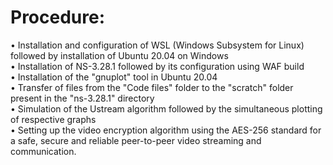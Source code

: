 # Procedure:
• Installation and configuration of WSL (Windows Subsystem for Linux) followed by installation of Ubuntu 20.04 on Windows  
• Installation of NS-3.28.1 followed by its configuration using WAF build  
• Installation of the "gnuplot" tool in Ubuntu 20.04  
• Transfer of files from the "Code files" folder to the "scratch" folder present in the "ns-3.28.1" directory  
• Simulation of the Ustream algorithm followed by the simultaneous plotting of respective graphs  
• Setting up the video encryption algorithm using the AES-256 standard for a safe, secure and reliable peer-to-peer video streaming and communication.
